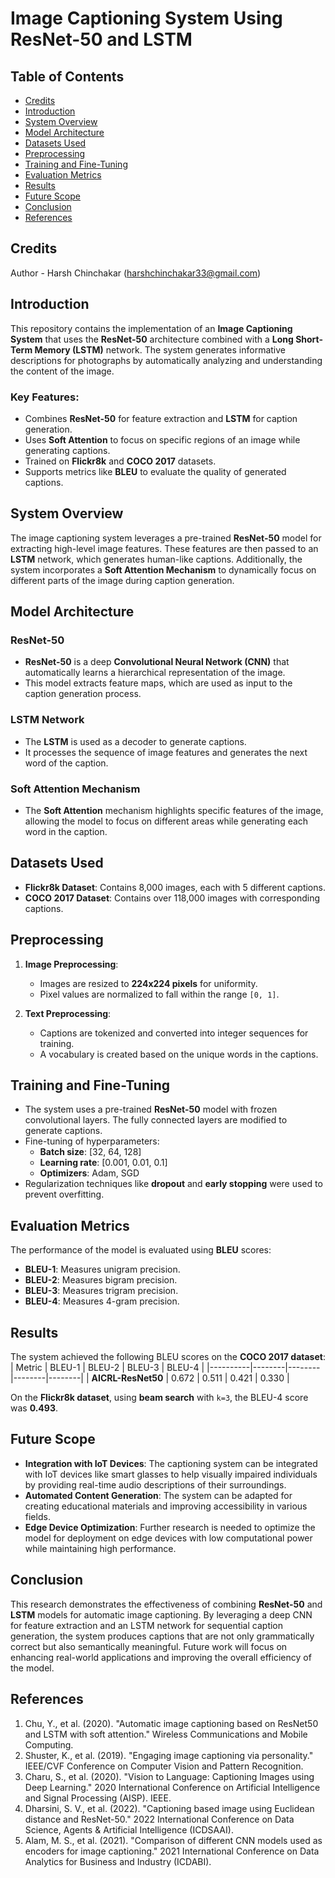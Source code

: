 # Image Captioning System Using ResNet-50 and LSTM

## Table of Contents
- [Credits](#Credits)
- [Introduction](#introduction)
- [System Overview](#system-overview)
- [Model Architecture](#model-architecture)
- [Datasets Used](#datasets-used)
- [Preprocessing](#preprocessing)
- [Training and Fine-Tuning](#training-and-fine-tuning)
- [Evaluation Metrics](#evaluation-metrics)
- [Results](#results)
- [Future Scope](#future-scope)
- [Conclusion](#conclusion)
- [References](#references)

## Credits
Author - Harsh Chinchakar (harshchinchakar33@gmail.com)


## Introduction

This repository contains the implementation of an **Image Captioning System** that uses the **ResNet-50** architecture combined with a **Long Short-Term Memory (LSTM)** network. The system generates informative descriptions for photographs by automatically analyzing and understanding the content of the image.

### Key Features:
- Combines **ResNet-50** for feature extraction and **LSTM** for caption generation.
- Uses **Soft Attention** to focus on specific regions of an image while generating captions.
- Trained on **Flickr8k** and **COCO 2017** datasets.
- Supports metrics like **BLEU** to evaluate the quality of generated captions.

## System Overview

The image captioning system leverages a pre-trained **ResNet-50** model for extracting high-level image features. These features are then passed to an **LSTM** network, which generates human-like captions. Additionally, the system incorporates a **Soft Attention Mechanism** to dynamically focus on different parts of the image during caption generation.

## Model Architecture

### ResNet-50
- **ResNet-50** is a deep **Convolutional Neural Network (CNN)** that automatically learns a hierarchical representation of the image.
- This model extracts feature maps, which are used as input to the caption generation process.
  
### LSTM Network
- The **LSTM** is used as a decoder to generate captions.
- It processes the sequence of image features and generates the next word of the caption.
  
### Soft Attention Mechanism
- The **Soft Attention** mechanism highlights specific features of the image, allowing the model to focus on different areas while generating each word in the caption.

## Datasets Used

- **Flickr8k Dataset**: Contains 8,000 images, each with 5 different captions.
- **COCO 2017 Dataset**: Contains over 118,000 images with corresponding captions.

## Preprocessing

1. **Image Preprocessing**: 
   - Images are resized to **224x224 pixels** for uniformity.
   - Pixel values are normalized to fall within the range `[0, 1]`.
   
2. **Text Preprocessing**:
   - Captions are tokenized and converted into integer sequences for training.
   - A vocabulary is created based on the unique words in the captions.

## Training and Fine-Tuning

- The system uses a pre-trained **ResNet-50** model with frozen convolutional layers. The fully connected layers are modified to generate captions.
- Fine-tuning of hyperparameters:
  - **Batch size**: [32, 64, 128]
  - **Learning rate**: [0.001, 0.01, 0.1]
  - **Optimizers**: Adam, SGD
- Regularization techniques like **dropout** and **early stopping** were used to prevent overfitting.

## Evaluation Metrics

The performance of the model is evaluated using **BLEU** scores:
- **BLEU-1**: Measures unigram precision.
- **BLEU-2**: Measures bigram precision.
- **BLEU-3**: Measures trigram precision.
- **BLEU-4**: Measures 4-gram precision.

## Results

The system achieved the following BLEU scores on the **COCO 2017 dataset**:
| Metric   | BLEU-1 | BLEU-2 | BLEU-3 | BLEU-4 |
|----------|--------|--------|--------|--------|
| **AICRL-ResNet50** | 0.672  | 0.511  | 0.421  | 0.330  |

On the **Flickr8k dataset**, using **beam search** with `k=3`, the BLEU-4 score was **0.493**.

## Future Scope

- **Integration with IoT Devices**: The captioning system can be integrated with IoT devices like smart glasses to help visually impaired individuals by providing real-time audio descriptions of their surroundings.
- **Automated Content Generation**: The system can be adapted for creating educational materials and improving accessibility in various fields.
- **Edge Device Optimization**: Further research is needed to optimize the model for deployment on edge devices with low computational power while maintaining high performance.

## Conclusion

This research demonstrates the effectiveness of combining **ResNet-50** and **LSTM** models for automatic image captioning. By leveraging a deep CNN for feature extraction and an LSTM network for sequential caption generation, the system produces captions that are not only grammatically correct but also semantically meaningful. Future work will focus on enhancing real-world applications and improving the overall efficiency of the model.

## References

1. Chu, Y., et al. (2020). "Automatic image captioning based on ResNet50 and LSTM with soft attention." Wireless Communications and Mobile Computing.
2. Shuster, K., et al. (2019). "Engaging image captioning via personality." IEEE/CVF Conference on Computer Vision and Pattern Recognition.
3. Charu, S., et al. (2020). "Vision to Language: Captioning Images using Deep Learning." 2020 International Conference on Artificial Intelligence and Signal Processing (AISP). IEEE.
4. Dharsini, S. V., et al. (2022). "Captioning based image using Euclidean distance and ResNet-50." 2022 International Conference on Data Science, Agents & Artificial Intelligence (ICDSAAI).
5. Alam, M. S., et al. (2021). "Comparison of different CNN models used as encoders for image captioning." 2021 International Conference on Data Analytics for Business and Industry (ICDABI).


